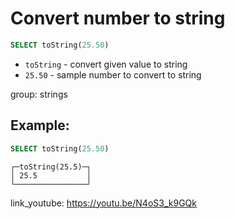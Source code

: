# Convert number to string

```sql
SELECT toString(25.50)
```

- `toString` - convert given value to string
- `25.50` - sample number to convert to string

group: strings

## Example: 
```sql
SELECT toString(25.50)
```
```
┌─toString(25.5)─┐
│ 25.5           │
└────────────────┘
```

link_youtube: https://youtu.be/N4oS3_k9GQk
